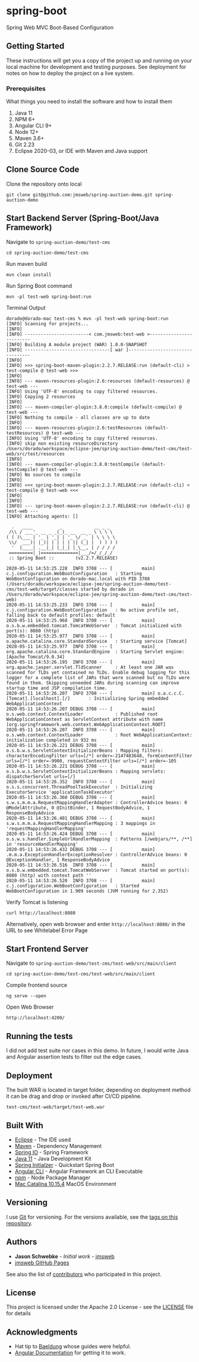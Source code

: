 # spring-boot
Spring Web MVC Boot-Based Configuration

## Getting Started

These instructions will get you a copy of the project up and running on your local machine for development and testing purposes. See deployment for notes on how to deploy the project on a live system.

### Prerequisites

What things you need to install the software and how to install them

1. Java 11
2. NPM 6+
3. Angular CLI 9+
4. Node 12+
5. Maven 3.6+
6. Git 2.23
7. Eclipse 2020-03, or IDE with Maven and Java support

## Clone Source Code

Clone the repository onto local
```
git clone git@github.com:jmsweb/spring-auction-demo.git spring-auction-demo
```
## Start Backend Server (Spring-Boot/Java Framework)
Navigate to `spring-auction-demo/test-cms`
```
cd spring-auction-demo/test-cms
```

Run maven build
```
mvn clean install
```

Run Spring Boot command
```
mvn -pl test-web spring-boot:run
```

Terminal Output
```
dorado@dorado-mac test-cms % mvn -pl test-web spring-boot:run
[INFO] Scanning for projects...
[INFO] 
[INFO] ------------------------< com.jmsweb:test-web >-------------------------
[INFO] Building A module project (WAR) 1.0.0-SNAPSHOT
[INFO] --------------------------------[ war ]---------------------------------
[INFO] 
[INFO] >>> spring-boot-maven-plugin:2.2.7.RELEASE:run (default-cli) > test-compile @ test-web >>>
[INFO] 
[INFO] --- maven-resources-plugin:2.6:resources (default-resources) @ test-web ---
[INFO] Using 'UTF-8' encoding to copy filtered resources.
[INFO] Copying 2 resources
[INFO] 
[INFO] --- maven-compiler-plugin:3.8.0:compile (default-compile) @ test-web ---
[INFO] Nothing to compile - all classes are up to date
[INFO] 
[INFO] --- maven-resources-plugin:2.6:testResources (default-testResources) @ test-web ---
[INFO] Using 'UTF-8' encoding to copy filtered resources.
[INFO] skip non existing resourceDirectory /Users/dorado/workspace/eclipse-jee/spring-auction-demo/test-cms/test-web/src/test/resources
[INFO] 
[INFO] --- maven-compiler-plugin:3.8.0:testCompile (default-testCompile) @ test-web ---
[INFO] No sources to compile
[INFO] 
[INFO] <<< spring-boot-maven-plugin:2.2.7.RELEASE:run (default-cli) < test-compile @ test-web <<<
[INFO] 
[INFO] 
[INFO] --- spring-boot-maven-plugin:2.2.7.RELEASE:run (default-cli) @ test-web ---
[INFO] Attaching agents: []

  .   ____          _            __ _ _
 /\\ / ___'_ __ _ _(_)_ __  __ _ \ \ \ \
( ( )\___ | '_ | '_| | '_ \/ _` | \ \ \ \
 \\/  ___)| |_)| | | | | || (_| |  ) ) ) )
  '  |____| .__|_| |_|_| |_\__, | / / / /
 =========|_|==============|___/=/_/_/_/
 :: Spring Boot ::        (v2.2.7.RELEASE)

2020-05-11 14:53:25.228  INFO 3708 --- [           main] c.j.configuration.WebBootConfiguration   : Starting WebBootConfiguration on dorado-mac.local with PID 3708 (/Users/dorado/workspace/eclipse-jee/spring-auction-demo/test-cms/test-web/target/classes started by dorado in /Users/dorado/workspace/eclipse-jee/spring-auction-demo/test-cms/test-web)
2020-05-11 14:53:25.233  INFO 3708 --- [           main] c.j.configuration.WebBootConfiguration   : No active profile set, falling back to default profiles: default
2020-05-11 14:53:25.968  INFO 3708 --- [           main] o.s.b.w.embedded.tomcat.TomcatWebServer  : Tomcat initialized with port(s): 8080 (http)
2020-05-11 14:53:25.977  INFO 3708 --- [           main] o.apache.catalina.core.StandardService   : Starting service [Tomcat]
2020-05-11 14:53:25.977  INFO 3708 --- [           main] org.apache.catalina.core.StandardEngine  : Starting Servlet engine: [Apache Tomcat/9.0.34]
2020-05-11 14:53:26.195  INFO 3708 --- [           main] org.apache.jasper.servlet.TldScanner     : At least one JAR was scanned for TLDs yet contained no TLDs. Enable debug logging for this logger for a complete list of JARs that were scanned but no TLDs were found in them. Skipping unneeded JARs during scanning can improve startup time and JSP compilation time.
2020-05-11 14:53:26.207  INFO 3708 --- [           main] o.a.c.c.C.[Tomcat].[localhost].[/]       : Initializing Spring embedded WebApplicationContext
2020-05-11 14:53:26.207 DEBUG 3708 --- [           main] o.s.web.context.ContextLoader            : Published root WebApplicationContext as ServletContext attribute with name [org.springframework.web.context.WebApplicationContext.ROOT]
2020-05-11 14:53:26.207  INFO 3708 --- [           main] o.s.web.context.ContextLoader            : Root WebApplicationContext: initialization completed in 932 ms
2020-05-11 14:53:26.221 DEBUG 3708 --- [           main] o.s.b.w.s.ServletContextInitializerBeans : Mapping filters: characterEncodingFilter urls=[/*] order=-2147483648, formContentFilter urls=[/*] order=-9900, requestContextFilter urls=[/*] order=-105
2020-05-11 14:53:26.221 DEBUG 3708 --- [           main] o.s.b.w.s.ServletContextInitializerBeans : Mapping servlets: dispatcherServlet urls=[/]
2020-05-11 14:53:26.352  INFO 3708 --- [           main] o.s.s.concurrent.ThreadPoolTaskExecutor  : Initializing ExecutorService 'applicationTaskExecutor'
2020-05-11 14:53:26.360 DEBUG 3708 --- [           main] s.w.s.m.m.a.RequestMappingHandlerAdapter : ControllerAdvice beans: 0 @ModelAttribute, 0 @InitBinder, 1 RequestBodyAdvice, 1 ResponseBodyAdvice
2020-05-11 14:53:26.401 DEBUG 3708 --- [           main] s.w.s.m.m.a.RequestMappingHandlerMapping : 3 mappings in 'requestMappingHandlerMapping'
2020-05-11 14:53:26.424 DEBUG 3708 --- [           main] o.s.w.s.handler.SimpleUrlHandlerMapping  : Patterns [/webjars/**, /**] in 'resourceHandlerMapping'
2020-05-11 14:53:26.432 DEBUG 3708 --- [           main] .m.m.a.ExceptionHandlerExceptionResolver : ControllerAdvice beans: 0 @ExceptionHandler, 1 ResponseBodyAdvice
2020-05-11 14:53:26.516  INFO 3708 --- [           main] o.s.b.w.embedded.tomcat.TomcatWebServer  : Tomcat started on port(s): 8080 (http) with context path ''
2020-05-11 14:53:26.520  INFO 3708 --- [           main] c.j.configuration.WebBootConfiguration   : Started WebBootConfiguration in 1.909 seconds (JVM running for 2.352)
```

Verify Tomcat is listening

```
curl http://localhost:8080
```

Alternatively, open web browser and enter `http://localhost:8080/` in the URL to see Whitelabel Error Page

## Start Frontend Server
Navigate to `spring-auction-demo/test-cms/test-web/src/main/client`

```
cd spring-auction-demo/test-cms/test-web/src/main/client
```

Compile frontend source

```
ng serve --open
```

Open Web Browser

```
http://localhost:4200/
```

## Running the tests

I did not add test suite nor cases in this demo. In future, I would write Java and Angular assertion tests to filter out the edge cases.

## Deployment

The built WAR is located in target folder, depending on deployment method it can be drag and drop or invoked after CI/CD pipeline.

```
test-cms/test-web/target/test-web.war
```

## Built With

* [Eclipse](https://www.eclipse.org/downloads/) - The IDE used
* [Maven](https://maven.apache.org/) - Dependency Management
* [Spring IO](https://spring.io/) - Spring Framework
* [Java 11](https://www.oracle.com/java/technologies/javase-downloads.html) - Java Development Kit
* [Spring Initialzer](https://start.spring.io) - Quickstart Spring Boot
* [Angular CLI](https://cli.angular.io) - Angular Framework an CLI Executable
* [npm](https://www.npmjs.com/get-npm) - Node Package Manager
* [Mac Catalina 10.15.4](https://www.apple.com/macos/catalina/) MacOS Environment

## Versioning

I use [Git](http://github.com/) for versioning. For the versions available, see the [tags on this repository](https://github.com/jmsweb/spring-auction-demo/tags). 

## Authors

* **Jason Schwebke** - *Initial work* - [jmsweb](https://github.com/jmsweb)
* [jmsweb GitHub Pages](jmsweb.github.io)

See also the list of [contributors](https://github.com/jmsweb/spring-boot/contributors) who participated in this project.

## License

This project is licensed under the Apache 2.0 License - see the [LICENSE](LICENSE) file for details

## Acknowledgments

* Hat tip to [Baeldung](https://www.baeldung.com) whose guides were helpful.
* [Angular Documentation](https://angular.io/docs) for getting it to work.
